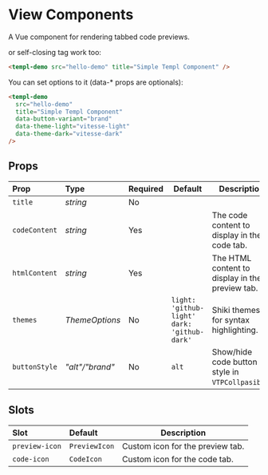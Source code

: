 # View Components

A Vue component for rendering tabbed code previews.

or self-closing tag work too:

```html
<templ-demo src="hello-demo" title="Simple Templ Component" />
```

You can set options to it (data-\* props are optionals):

```html
<templ-demo
  src="hello-demo"
  title="Simple Templ Component"
  data-button-variant="brand"
  data-theme-light="vitesse-light"
  data-theme-dark="vitesse-dark"
/>
```

## Props

| Prop          | Type            | Required | Default                                           | Description                                      |
| :------------ | :-------------- | :------- | ------------------------------------------------- | ------------------------------------------------ |
| `title`       | _string_        | No       |                                                   |                                                  |
| `codeContent` | _string_        | Yes      |                                                   | The code content to display in the code tab.     |
| `htmlContent` | _string_        | Yes      |                                                   | The HTML content to display in the preview tab.  |
| `themes`      | _ThemeOptions_  | No       | `light: 'github-light'`<br/>`dark: 'github-dark'` | Shiki themes for syntax highlighting.            |
| `buttonStyle` | _"alt"/"brand"_ | No       | `alt`                                             | Show/hide code button style in `VTPCollpasible`. |

## Slots

| Slot           | Default       | Description                      |
| :------------- | :------------ | -------------------------------- |
| `preview-icon` | `PreviewIcon` | Custom icon for the preview tab. |
| `code-icon`    | `CodeIcon`    | Custom icon for the code tab.    |
